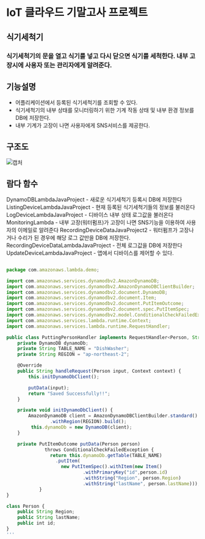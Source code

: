 # IoT 클라우드 기말고사 프로젝트

## 식기세척기
### 식기세척기의 문을 열고 식기를 넣고 다시 닫으면 식기를 세척한다. 내부 고장시에 사용자 또는 관리자에게 알려준다.

## 기능설명
- 어플리케이션에서 등록된 식기세척기를 조회할 수 있다.
- 식기세척기의 내부 상태를 모니터링하기 위한 기계 작동 상태 및 내부 환경 정보를 DB에 저장한다.
- 내부 기계가 고장이 나면 사용자에게 SNS서비스를 제공한다.

## 구조도
![캡처](https://user-images.githubusercontent.com/31908591/102013176-df400880-3d91-11eb-9676-6d92ccf918d2.JPG)

## 람다 함수
DynamoDBLambdaJavaProject - 새로운 식기세척기 등록시 DB에 저장한다
ListingDeviceLambdaJavaProject - 현재 등록된 식기세척기들의 정보를 불러온다
LogDeviceLambdaJavaProject - 디바이스 내부 상태 로그값을 불러온다
MonitoringLambda - 내부 고장(워터펌프)가 고장이 나면 SNS기능을 이용하여 사용자의 이메일로 알려준다
RecordingDeviceDataJavaProject2 - 워터펌프가 고장나거나 수리가 된 경우에 해당 로그 값만을 DB에 저장한다.
RecordingDeviceDataLambdaJavaProject - 전체 로그값을 DB에 저장한다
UpdateDeviceLambdaJavaProject - 앱에서 디바이스를 제어할 수 있다. 

```javascript

package com.amazonaws.lambda.demo;

import com.amazonaws.services.dynamodbv2.AmazonDynamoDB;
import com.amazonaws.services.dynamodbv2.AmazonDynamoDBClientBuilder;
import com.amazonaws.services.dynamodbv2.document.DynamoDB;
import com.amazonaws.services.dynamodbv2.document.Item;
import com.amazonaws.services.dynamodbv2.document.PutItemOutcome;
import com.amazonaws.services.dynamodbv2.document.spec.PutItemSpec;
import com.amazonaws.services.dynamodbv2.model.ConditionalCheckFailedException;
import com.amazonaws.services.lambda.runtime.Context;
import com.amazonaws.services.lambda.runtime.RequestHandler;

public class PuttingPersonHandler implements RequestHandler<Person, String> {
    private DynamoDB dynamoDb;
    private String TABLE_NAME = "DishWasher";
    private String REGION = "ap-northeast-2";

    @Override
    public String handleRequest(Person input, Context context) {
        this.initDynamoDbClient();

        putData(input);
        return "Saved Successfully!!";
    }

    private void initDynamoDbClient() {
        AmazonDynamoDB client = AmazonDynamoDBClientBuilder.standard()
                .withRegion(REGION).build();
         this.dynamoDb = new DynamoDB(client);
    }

    private PutItemOutcome putData(Person person) 
              throws ConditionalCheckFailedException {
                return this.dynamoDb.getTable(TABLE_NAME)
                  .putItem(
                    new PutItemSpec().withItem(new Item()
                            .withPrimaryKey("id",person.id)
                            .withString("Region", person.Region)
                            .withString("lastName", person.lastName)));
            }
}

class Person {
    public String Region;
    public String lastName;
    public int id;
}
'''
